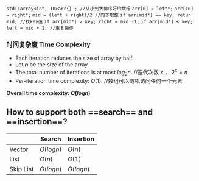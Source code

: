 `std::array<int, 10>arr{} ; //从小到大排序好的数组`
`arr[0] = left*;`
`arr[10] = right*;`
`mid = (left + right)/2 //向下取整`
`if arr[mid*] == key; retun mid; //找key值`
`if arr[mid*] > key; right = mid -1;`
`if arr[mid*] < key; left = mid + 1; //重复操作`

### **时间复杂度 Time Complexity**
- Each iteration reduces the size of array by half.
- Let  **$n$**  be the size of the array.
- The total number of iterations is at most $log_{2}n$. //迭代次数 $x$ ， $2^x = n$
- Per-iteration time complexity: $O(1)$.  //数组可以随机访问任何一个元素

**Overall time complexity: $O(logn)$** 

## How to support both ==**search**== and **==insertion==**?

|           | Search    | Insertion |
| --------- | --------- | --------- |
| Vector    | $O(logn)$ | $O(n)$    |
| List      | $O(n)$    | $O(1)$    |
| Skip List | $O(logn)$ | $O(logn)$ |

